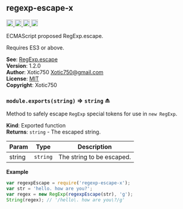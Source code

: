 <a name="module_regexp-escape-x"></a>

## regexp-escape-x
<a href="https://travis-ci.org/Xotic750/regexp-escape-x"
title="Travis status">
<img src="https://travis-ci.org/Xotic750/regexp-escape-x.svg?branch=master"
alt="Travis status" height="18">
</a>
<a href="https://david-dm.org/Xotic750/regexp-escape-x"
title="Dependency status">
<img src="https://david-dm.org/Xotic750/regexp-escape-x.svg"
alt="Dependency status" height="18"/>
</a>
<a href="https://david-dm.org/Xotic750/regexp-escape-x#info=devDependencies"
title="devDependency status">
<img src="https://david-dm.org/Xotic750/regexp-escape-x/dev-status.svg"
alt="devDependency status" height="18"/>
</a>
<a href="https://badge.fury.io/js/regexp-escape-x" title="npm version">
<img src="https://badge.fury.io/js/regexp-escape-x.svg"
alt="npm version" height="18">
</a>

ECMAScript proposed RegExp.escape.

Requires ES3 or above.

**See**: [RegExp.escape](https://github.com/benjamingr/RegExp.escape)  
**Version**: 1.2.0  
**Author**: Xotic750 <Xotic750@gmail.com>  
**License**: [MIT](&lt;https://opensource.org/licenses/MIT&gt;)  
**Copyright**: Xotic750  
<a name="exp_module_regexp-escape-x--module.exports"></a>

### `module.exports(string)` ⇒ <code>string</code> ⏏
Method to safely escape `RegExp` special tokens for use in `new RegExp`.

**Kind**: Exported function  
**Returns**: <code>string</code> - The escaped string.  

| Param | Type | Description |
| --- | --- | --- |
| string | <code>string</code> | The string to be escaped. |

**Example**  
```js
var regexpEscape = require('regexp-escape-x');
var str = 'hello. how are you?';
var regex = new RegExp(regexpEscape(str), 'g');
String(regex); // '/hello\. how are you\?/g'
```
